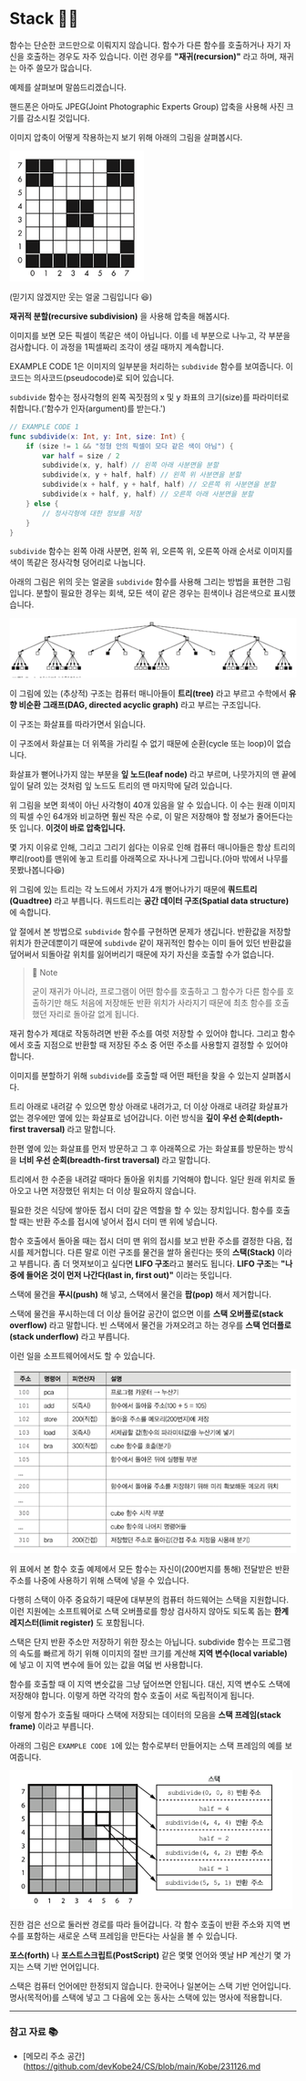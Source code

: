 # Stack 🧑‍💻

함수는 단순한 코드만으로 이뤄지지 않습니다.
함수가 다른 함수를 호출하거나 자기 자신을 호출하는 경우도 자주 있습니다.
이런 경우를 **"재귀(recursion)"** 라고 하며, 재귀는 아주 쓸모가 많습니다.

예제를 살펴보며 말씀드리겠습니다.

핸드폰은 아마도 JPEG(Joint Photographic Experts Group) 압축을 사용해 사진 크기를 감소시킬 것입니다.

이미지 압축이 어떻게 작용하는지 보기 위해 아래의 그림을 살펴봅시다.

<img src = "https://github.com/devKobe24/images/blob/main/CS-1.png?raw=true"></br>

(믿기지 않겠지만 웃는 얼굴 그림입니다 😆)

**재귀적 분할(recursive subdivision)** 을 사용해 압축을 해봅시다.

이미지를 보면 모든 픽셀이 똑같은 색이 아닙니다.
이를 네 부분으로 나누고, 각 부분을 검사합니다.
이 과정을 1픽셀짜리 조각이 생길 때까지 계속합니다.

EXAMPLE CODE 1은 이미지의 일부분을 처리하는 `subdivide` 함수를 보여줍니다.
이 코드는 의사코드(pseudocode)로 되어 있습니다.

`subdivide` 함수는 정사각형의 왼쪽 꼭짓점의 x 및 y 좌표의 크기(size)를 파라미터로 취합니다.('함수가 인자(argument)를 받는다.')

```swift
// EXAMPLE CODE 1
func subdivide(x: Int, y: Int, size: Int) {
    if (size != 1 && "정형 안의 픽셀이 모다 같은 색이 아님") {
        var half = size / 2
        subdivide(x, y, half) // 왼쪽 아래 사분면을 분할
        subdivide(x, y + half, half) // 왼쪽 위 사분면을 분할
        subdivide(x + half, y + half, half) // 오른쪽 위 사분면을 분할
        subdivide(x + half, y, half) // 오른쪽 아래 사분면을 분할
    } else {
        // 정사각형에 대한 정보를 저장
    }
}
```

`subdivide` 함수는 왼쪽 아래 사분면, 왼쪽 위, 오른쪽 위, 오른쪽 아래 순서로 이미지를 색이 똑같은 정사각형 덩어리로 나눕니다.

아래의 그림은 위의 웃는 얼굴을 `subdivide` 함수를 사용해 그리는 방법을 표현한 그림입니다.
분할이 필요한 경우는 회색, 모든 색이 같은 경우는 흰색이나 검은색으로 표시했습니다.

<img src = "https://github.com/devKobe24/images/blob/main/CS-2.png?raw=true"></br>

이 그림에 있는 (추상적) 구조는 컴퓨터 매니아들이 **트리(tree)** 라고 부르고 수학에서 **유향 비순환 그래프(DAG, directed acyclic graph)** 라고 부르는 구조입니다.

이 구조는 화살표를 따라가면서 읽습니다.

이 구조에서 화살표는 더 위쪽을 가리킬 수 없기 때문에 순환(cycle 또는 loop)이 없습니다.

화살표가 뻗어나가지 않는 부분을 **잎 노드(leaf node)** 라고 부르며, 나뭇가지의 맨 끝에 잎이 달려 있는 것처럼 잎 노드도 트리의 맨 마지막에 달려 있습니다.

위 그림을 보면 회색이 아닌 사각형이 40개 있음을 알 수 있습니다.
이 수는 원래 이미지의 픽셀 수인 64개와 비교하면 훨씬 작은 수로, 이 말은 저장해야 할 정보가 줄어든다는 뜻 입니다.
**이것이 바로 압축입니다.**

몇 가지 이유로 인해, 그리고 그리기 쉽다는 이유로 인해 컴퓨터 매니아들은 항상 트리의 뿌리(root)를 맨위에 놓고 트리를 아래쪽으로 자나나게 그립니다.(아마 밖에서 나무를 못봤나봅니다😆)

위 그림에 있는 트리는 각 노드에서 가지가 4개 뻗어나가기 때문에 **쿼드트리(Quadtree)** 라고 부릅니다.
쿼드트리는 **공간 데이터 구조(Spatial data structure)** 에 속합니다.

앞 절에서 본 방법으로 `subdivide` 함수를 구현하면 문제가 생깁니다.
반환값을 저장할 위치가 한군데뿐이기 때문에 `subdivde` 같이 재귀적인 함수는 이미 들어 있던 반환값을 덮어써서 되돌아갈 위치를 잃어버리기 때문에 자기 자신을 호출할 수가 없습니다.

> 📝 Note
> 
> 굳이 재귀가 아니라, 프로그램이 어떤 함수를 호출하고 그 함수가 다른 함수를 호출하기만 해도 처음에 저장해둔 반환 위치가 사라지기 때문에 최초 함수를 호출했던 자리로 돌아갈 없게 됩니다.

재귀 함수가 제대로 작동하려면 반환 주소를 여럿 저장할 수 있어야 합니다.
그리고 함수에서 호출 지점으로 반환할 때 저장된 주소 중 어떤 주소를 사용할지 결정할 수 있어야 합니다.

이미지를 분할하기 위해 `subdivide`를 호출할 때 어떤 패턴을 찾을 수 있는지 살펴봅시다.

트리 아래로 내려갈 수 있으면 항상 아래로 내려가고, 더 이상 아래로 내려갈 화살표가 없는 경우에만 옆에 있는 화살표로 넘어갑니다.
이런 방식을 **깊이 우선 순회(depth-first traversal)** 라고 말합니다.

한편 옆에 있는 화살표를 먼저 방문하고 그 후 아래쪽으로 가는 화살표를 방문하는 방식을 **너비 우선 순회(breadth-first traversal)** 라고 말합니다.

트리에서 한 수준을 내려갈 때마다 돌아올 위치를 기억해야 합니다.
일단 원래 위치로 돌아오고 나면 저장했던 위치는 더 이상 필요하지 않습니다.

필요한 것은 식당에 쌓아둔 접시 더미 갚은 역할을 할 수 있는 장치입니다.
함수를 호출할 때는 반환 주소를 접시에 넣어서 접시 더미 맨 위에 넣습니다.

함수 호출에서 돌아올 때는 접시 더미 맨 위의 접시를 보고 반환 주소를 결정한 다음, 접시를 제거합니다.
다른 말로 이런 구조를 물건을 쌀하 올린다는 뜻의 **스택(Stack)** 이라고 부릅니다.
좀 더 멋져보이고 싶다면 **LIFO 구조**라고 불러도 됩니다.
**LIFO 구조**는 **"나중에 들어온 것이 먼저 나간다(last in, first out)"** 이라는 뜻입니다.

스택에 물건을 **푸시(push)** 해 넣고, 스택에서 물건을 **팝(pop)** 해서 제거합니다.

스택에 물건을 푸시하는데 더 이상 들어갈 공간이 없으면 이를 **스택 오버플로(stack overflow)** 라고 말합니다.
빈 스택에서 물건을 가져오려고 하는 경우를 **스택 언더플로(stack underflow)** 라고 부릅니다.

이런 일을 소프트웨어에서도 할 수 있습니다.

<img src = "https://github.com/devKobe24/images/blob/main/CS-3.png?raw=true"></br>

위 표에서 본 함수 호출 예제에서 모든 함수는 자신이(200번지를 통해) 전달받은 반환 주소를 나중에 사용하기 위해 스택에 넣을 수 있습니다.

다행히 스택이 아주 중요하기 때문에 대부분의 컴퓨터 하드웨어는 스택을 지원합니다.
이런 지원에는 소프트웨어로 스택 오버플로를 항상 검사하지 않아도 되도록 돕는 **한계 레지스터(limit register)** 도 포함됩니다.

스택은 단지 반환 주소만 저장하기 위한 장소는 아닙니다.
subdivide 함수는 프로그램의 속도를 빠르게 하기 위해 이미지의 절반 크기를 계산해 **지역 변수(local variable)** 에 넣고 이 지역 변수에 들어 있는 값을 여덟 번 사용합니다.

함수를 호출할 때 이 지역 변숫값을 그냥 덮어쓰면 안됩니다.
대신, 지역 변수도 스택에 저장해야 합니다.
이렇게 하면 각각의 함수 호출이 서로 독립적이게 됩니다.

이렇게 함수가 호출될 때마다 스택에 저장되는 데이터의 모음을 **스택 프레임(stack frame)** 이라고 부릅니다.

아래의 그림은 `EXAMPLE CODE 1`에 있는 함수로부터 만들어지는 스택 프레임의 예를 보여줍니다.

<img src = "https://github.com/devKobe24/images/blob/main/CS-4.png?raw=true"></br>

진한 검은 선으로 둘러싼 경로를 따라 들어갑니다.
각 함수 호출이 반환 주소와 지역 변수를 포함하는 새로운 스택 프레임을 만든다는 사실을 볼 수 있습니다.

**포스(forth)** 나 **포스트스크립트(PostScript)** 같은 몇몇 언어와 옛날 HP 계산기 몇 가지는 스택 기반 언어입니다.

스택은 컴퓨터 언어에만 한정되지 않습니다.
한국어나 일본어는 스택 기반 언어입니다.
명사(목적어)를 스택에 넣고 그 다음에 오는 동사는 스택에 있는 명사에 적용합니다.

---

### 참고 자료 📚

- [메모리 주소 공간](https://github.com/devKobe24/CS/blob/main/Kobe/231126.md
